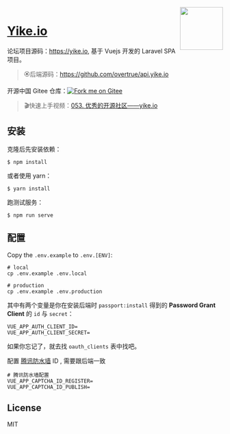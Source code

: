 
<img align="right" width="100" src="https://user-images.githubusercontent.com/1472352/48118952-d4f4db80-e2a8-11e8-8d0a-37b24c071b12.png"/>

<h1 align="left"><a href="https://yike.io">Yike.io</a></h1>

论坛项目源码：https://yike.io, 基于 Vuejs 开发的 Laravel SPA 项目。

> 🏵后端源码：https://github.com/overtrue/api.yike.io

开源中国 Gitee 仓库：[![Fork me on Gitee](https://gitee.com/overtrue/yike.io/widgets/widget_3.svg)](https://gitee.com/overtrue/yike.io)

> 🎬快速上手视频：[053. 优秀的开源社区——yike.io](https://learnku.com/courses/laravel-package/yikeio/2505)

## 安装

克隆后先安装依赖：

```shell
$ npm install
```

或者使用 yarn：

```shell
$ yarn install 
```

跑测试服务：

```shell
$ npm run serve
```

## 配置

Copy the `.env.example` to `.env.[ENV]`:


```shell
# local
cp .env.example .env.local

# production
cp .env.example .env.production
```

其中有两个变量是你在安装后端时 `passport:install` 得到的 **Password Grant Client** 的 `id` 与 `secret`：

```
VUE_APP_AUTH_CLIENT_ID=
VUE_APP_AUTH_CLIENT_SECRET=
```

如果你忘记了，就去找 `oauth_clients` 表中找吧。



配置 [腾讯防水墙](https://007.qq.com/) ID , 需要跟后端一致

```env
# 腾讯防水墙配置
VUE_APP_CAPTCHA_ID_REGISTER=
VUE_APP_CAPTCHA_ID_PUBLISH=
```



## License

MIT
